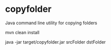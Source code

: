 # copyfolder
Java command line utility for copying folders


mvn clean install


java -jar target/copyfolder.jar srcFolder dstFolder

